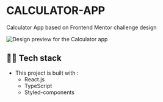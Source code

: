 # CALCULATOR-APP 

Calculator App based on Frontend Mentor challenge design 

![Design preview for the Calculator app](design/desktop-preview.jpg)
## 👨‍💻 Tech stack

* This project is built with : 
  - React.js 
  - TypeScript
  - Styled-components
